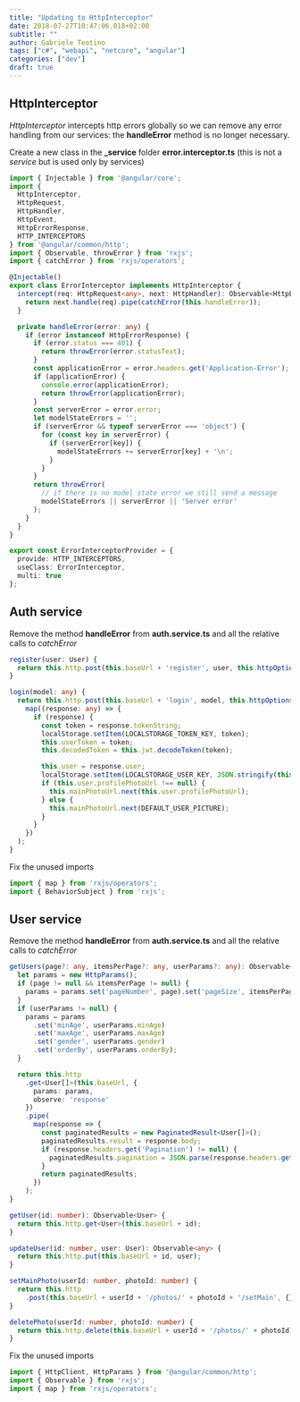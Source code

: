 ```yaml
---
title: "Updating to HttpInterceptor"
date: 2018-07-27T10:47:06.018+02:00
subtitle: ""
author: Gabriele Teotino
tags: ["c#", "webapi", "netcore", "angular"]
categories: ["dev"]
draft: true
---
```


<!--more-->

## HttpInterceptor

*HttpInterceptor* intercepts http errors globally so we can remove any error handling from our services: the **handleError** method is no longer necessary.

Create a new class in the **_service** folder **error.interceptor.ts** (this is not a *service* but is used only by services)

```typescript
import { Injectable } from '@angular/core';
import {
  HttpInterceptor,
  HttpRequest,
  HttpHandler,
  HttpEvent,
  HttpErrorResponse,
  HTTP_INTERCEPTORS
} from '@angular/common/http';
import { Observable, throwError } from 'rxjs';
import { catchError } from 'rxjs/operators';

@Injectable()
export class ErrorInterceptor implements HttpInterceptor {
  intercept(req: HttpRequest<any>, next: HttpHandler): Observable<HttpEvent<any>> {
    return next.handle(req).pipe(catchError(this.handleError));
  }

  private handleError(error: any) {
    if (error instanceof HttpErrorResponse) {
      if (error.status === 401) {
        return throwError(error.statusText);
      }
      const applicationError = error.headers.get('Application-Error');
      if (applicationError) {
        console.error(applicationError);
        return throwError(applicationError);
      }
      const serverError = error.error;
      let modelStateErrors = '';
      if (serverError && typeof serverError === 'object') {
        for (const key in serverError) {
          if (serverError[key]) {
            modelStateErrors += serverError[key] + '\n';
          }
        }
      }
      return throwError(
        // if there is no model state error we still send a message
        modelStateErrors || serverError || 'Server error'
      );
    }
  }
}

export const ErrorInterceptorProvider = {
  provide: HTTP_INTERCEPTORS,
  useClass: ErrorInterceptor,
  multi: true
};
```

## Auth service

Remove the method **handleError** from **auth.service.ts** and all the relative calls to *catchError*

```typescript
register(user: User) {
  return this.http.post(this.baseUrl + 'register', user, this.httpOptions());
}

login(model: any) {
  return this.http.post(this.baseUrl + 'login', model, this.httpOptions()).pipe(
    map((response: any) => {
      if (response) {
        const token = response.tokenString;
        localStorage.setItem(LOCALSTORAGE_TOKEN_KEY, token);
        this.userToken = token;
        this.decodedToken = this.jwt.decodeToken(token);

        this.user = response.user;
        localStorage.setItem(LOCALSTORAGE_USER_KEY, JSON.stringify(this.user));
        if (this.user.profilePhotoUrl !== null) {
          this.mainPhotoUrl.next(this.user.profilePhotoUrl);
        } else {
          this.mainPhotoUrl.next(DEFAULT_USER_PICTURE);
        }
      }
    })
  );
}
```

Fix the unused imports

```typescript
import { map } from 'rxjs/operators';
import { BehaviorSubject } from 'rxjs';
```

## User service

Remove the method **handleError** from **auth.service.ts** and all the relative calls to *catchError*

```typescript
getUsers(page?: any, itemsPerPage?: any, userParams?: any): Observable<PaginatedResult<User[]>> {
  let params = new HttpParams();
  if (page != null && itemsPerPage != null) {
    params = params.set('pageNumber', page).set('pageSize', itemsPerPage);
  }
  if (userParams != null) {
    params = params
      .set('minAge', userParams.minAge)
      .set('maxAge', userParams.maxAge)
      .set('gender', userParams.gender)
      .set('orderBy', userParams.orderBy);
  }

  return this.http
    .get<User[]>(this.baseUrl, {
      params: params,
      observe: 'response'
    })
    .pipe(
      map(response => {
        const paginatedResults = new PaginatedResult<User[]>();
        paginatedResults.result = response.body;
        if (response.headers.get('Pagination') != null) {
          paginatedResults.pagination = JSON.parse(response.headers.get('Pagination'));
        }
        return paginatedResults;
      })
    );
}

getUser(id: number): Observable<User> {
  return this.http.get<User>(this.baseUrl + id);
}

updateUser(id: number, user: User): Observable<any> {
  return this.http.put(this.baseUrl + id, user);
}

setMainPhoto(userId: number, photoId: number) {
  return this.http
    .post(this.baseUrl + userId + '/photos/' + photoId + '/setMain', {});
}

deletePhoto(userId: number, photoId: number) {
  return this.http.delete(this.baseUrl + userId + '/photos/' + photoId);
}
```

Fix the unused imports

```typescript
import { HttpClient, HttpParams } from '@angular/common/http';
import { Observable } from 'rxjs';
import { map } from 'rxjs/operators';
```
